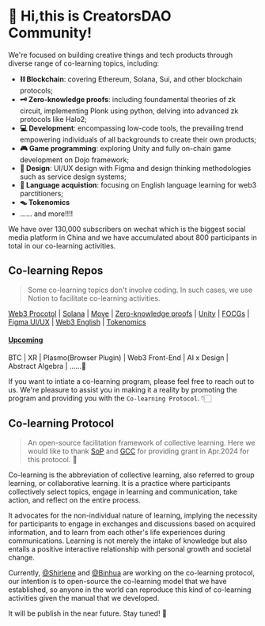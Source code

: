 # 🥳 Hi,this is CreatorsDAO Community!

We're focused on building creative things and tech products through diverse range of co-learning topics, including:

- **⛓ Blockchain**: covering Ethereum, Solana, Sui, and other blockchain protocols;
- **🗝 Zero-knowledge proofs**: including foundamental theories of zk circuit, implementing Plonk using python, delving into advanced zk protocols like Halo2;
- **💻 Development**: encompassing low-code tools, the prevailing trend empowering individuals of all backgrounds to create their own products;
- **🎮 Game programming**: exploring Unity and fully on-chain game development on Dojo framework;
- **🎨 Design**: UI/UX design with Figma and design thinking methodologies such as service design systems;
- **💬 Language acquistion**: focusing on English language learning for web3 parctitioners;
- **🪤 Tokenomics**
- ...... and more!!!!


We have over 130,000 subscribers on wechat which is the biggest social media platform in China and we have accumulated about 800 participants in total in our co-learning activities.



## Co-learning Repos
> Some co-learning topics don't involve coding. In such cases, we use Notion to facilitate co-learning activities. 

[Web3 Procotol](https://github.com/CreatorsDAO/web3-protocol-co-learn) | [Solana](https://github.com/CreatorsDAO/solana-co-learn) | [Move](https://github.com/CreatorsDAO/move-co-learn) | [Zero-knowledge proofs](https://learn.z2o-k7e.world/) | [Unity](https://706community.notion.site/Unity-894502bf520540a1a5baeafcfbe4a6d6) | [FOCGs](https://706community.notion.site/On-Chain-Gaming-1-6844e99b9a3c4bebbe74787dde87713b) | [Figma UI/UX](https://706community.notion.site/Figma-1-6ada04ba93234b90b05e0df1eddbca02?pvs=25) |  [Web3 English](https://706community.notion.site/Web3-2-f1aa5c73ac9446d0a17ff000158a4837) | [Tokenomics](https://706community.notion.site/Tokenomics-059b04e151e847729fcd3c5ae05b72a0)

#### [Upcoming](https://www.notion.so/706community/Creators-3ee453c764a04f81a872c4bc160fb7d5?pvs=4#492a04d5779d4ce8b7e227009f75d08b)

BTC | XR | Plasmo(Browser Plugin) | Web3 Front-End | AI x Design | Abstract Algebra | ......🤔


If you want to intiate a co-learning program, please feel free to reach out to us. We're pleasure to assist you in making it a reality by promoting the program and providing you with the `Co-learning Protocol`. 👇🏻

## Co-learning Protocol
> An open-source facilitation framework of collective learning. Here we would like to thank [SoP](https://summerofprotocols.com/) and [GCC](https://www.gccofficial.org/) for providing grant in Apr.2024 for this protocol. 👐

Co-learning is the abbreviation of collective learning, also referred to group learning, or collaborative learning. It is a practice where participants collectively select topics, engage in learning and communication, take action, and reflect on the entire process.

It advocates for the non-individual nature of learning, implying the necessity for participants to engage in exchanges and discussions based on acquired information, and to learn from each other's life experiences during communications. Learning is not merely the intake of knowledge but also entails a positive interactive relationship with personal growth and societal change.

Currently, [@Shirlene](https://twitter.com/shirleneliu69) and [@Binhua](https://twitter.com/Binhua6) are working on the co-learning protocol, our intention is to open-source the co-learning model that we have established, so anyone in the world can reproduce this kind of co-learning activities given the manual that we developed. 

It will be publish in the near future. Stay tuned! 🚀



